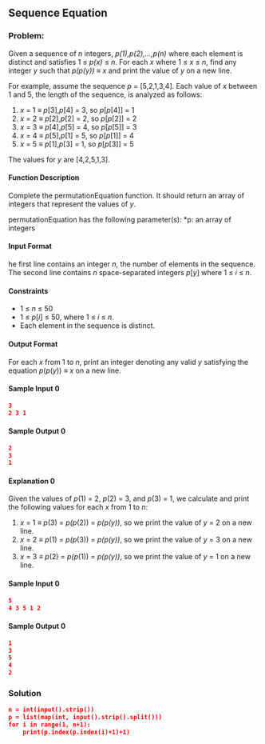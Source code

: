 ## Sequence Equation

### Problem:
Given a sequence of *n* integers, *p(1),p(2),...,p(n)* where each element is distinct and satisfies 1 ≤ *p(x)* ≤ *n*. 
For each *x* where 1 ≤ *x* ≤ *n*, find any integer *y* such that *p(p(y))* ≡ *x* and print the value of *y* on a new line.

For example, assume the sequence *p* = [5,2,1,3,4]. Each value of *x* between 1 and 5, the length of the sequence, is analyzed as follows:
  1. *x* = 1 ≡ *p*[3],*p*[4] = 3, so *p*[*p*[4]] = 1
  2. *x* = 2 ≡ *p*[2],*p*[2] = 2, so *p*[*p*[2]] = 2
  3. *x* = 3 ≡ *p*[4],*p*[5] = 4, so *p*[*p*[5]] = 3
  4. *x* = 4 ≡ *p*[5],*p*[1] = 5, so *p*[*p*[1]] = 4
  5. *x* = 5 ≡ *p*[1],*p*[3] = 1, so *p*[*p*[3]] = 5
  
The values for *y* are [4,2,5,1,3].
#### Function Description
Complete the permutationEquation function. It should return an array of integers that represent the values of *y*.

permutationEquation has the following parameter(s):
  *p: an array of integers
#### Input Format
he first line contains an integer *n*, the number of elements in the sequence. 
The second line contains *n* space-separated integers *p*[*y*] where 1 ≤ *i* ≤ *n*.
#### Constraints 
  * 1 ≤ *n* ≤ 50 
  * 1 ≤ *p*[*i*] ≤ 50, where 1 ≤ *i* ≤ *n*.
  * Each element in the sequence is distinct.
#### Output Format
For each *x* from 1 to *n*, print an integer denoting any valid *y* satisfying the equation *p*(*p*(*y*)) ≡ *x* on a new line.
#### Sample Input 0
```json
3
2 3 1
```
#### Sample Output 0 
```json
2
3
1
```
#### Explanation 0 
Given the values of *p*(1) = 2, *p*(2) = 3, and *p*(3) = 1, we calculate and print the following values for each *x* from 1 to *n*:
  1. *x* = 1 ≡ *p*(3) = *p(p*(2)) = *p(p(y))*, so we print the value of *y* = 2 on a new line.
  2. *x* = 2 ≡ *p*(1) = *p(p*(3)) = *p(p(y))*, so we print the value of *y* = 3 on a new line.
  3. *x* = 3 ≡ *p*(2) = *p(p*(1)) = *p(p(y))*, so we print the value of *y* = 1 on a new line.
#### Sample Input 0
```json
5
4 3 5 1 2
```
#### Sample Output 0 
```json
1
3
5
4
2
```
### Solution 
```json
n = int(input().strip())
p = list(map(int, input().strip().split()))
for i in range(1, n+1):
    print(p.index(p.index(i)+1)+1)
```
